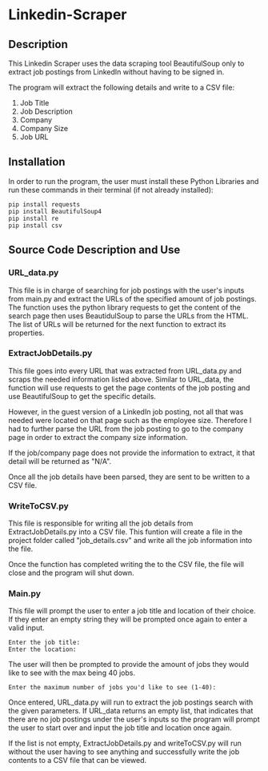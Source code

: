 # Linkedin-Scraper

## Description
This Linkedin Scraper uses the data scraping tool BeautifulSoup only to extract job postings from LinkedIn without having to be signed in.

The program will extract the following details and write to a CSV file:
1. Job Title
2. Job Description
3. Company
4. Company Size
5. Job URL

## Installation

In order to run the program, the user must install these Python Libraries and run these commands in their terminal (if not already installed):
```
pip install requests
pip install BeautifulSoup4
pip install re
pip install csv
```

## Source Code Description and Use

### URL_data.py

This file is in charge of searching for job postings with the user's inputs from main.py and extract the URLs of the specified amount of job postings. The function uses the python library requests to get the content of the search page then uses BeautidulSoup to parse the URLs from the HTML. The list of URLs will be returned for the next function to extract its properties. 

### ExtractJobDetails.py

This file goes into every URL that was extracted from URL_data.py and scraps the needed information listed above. Similar to URL_data, the function will use requests to get the page contents of the job posting and use BeautifulSoup to get the specific details. 

However, in the guest version of a LinkedIn job posting, not all that was needed were located on that page such as the employee size. Therefore I had to further parse the URL from the job posting to go to the company page in order to extract the company size information.

If the job/company page does not provide the information to extract, it that detail will be returned as "N/A".

Once all the job details have been parsed, they are sent to be written to a CSV file.

### WriteToCSV.py

This file is responsible for writing all the job details from ExtractJobDetails.py into a CSV file. This funtion will create a file in the project folder called "job_details.csv" and write all the job information into the file.

Once the function has completed writing the to the CSV file, the file will close and the program will shut down.


### Main.py

This file will prompt the user to enter a job title and location of their choice. If they enter an empty string they will be prompted once again to enter a valid input. 

```
Enter the job title: 
Enter the location: 
```

The user will then be prompted to provide the amount of jobs they would like to see with the max being 40 jobs.
```
Enter the maximum number of jobs you'd like to see (1-40): 
```

Once entered, URL_data.py will run to extract the job postings search with the given parameters. If URL_data returns an empty list, that indicates that there are no job postings under the user's inputs so the program will prompt the user to start over and input the job title and location once again. 

If the list is not empty, ExtractJobDetails.py and writeToCSV.py will run without the user having to see anything and successfully write the job contents to a CSV file that can be viewed.

